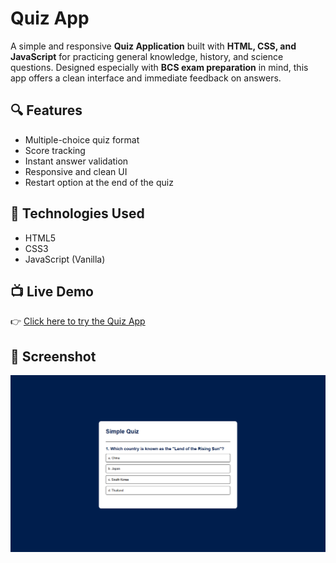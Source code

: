 # Quiz App

A simple and responsive **Quiz Application** built with **HTML, CSS, and JavaScript** for practicing general knowledge, history, and science questions. Designed especially with **BCS exam preparation** in mind, this app offers a clean interface and immediate feedback on answers.

## 🔍 Features

- Multiple-choice quiz format
- Score tracking
- Instant answer validation
- Responsive and clean UI
- Restart option at the end of the quiz

## 🚀 Technologies Used

- HTML5
- CSS3
- JavaScript (Vanilla)

## 📺 Live Demo

👉 [Click here to try the Quiz App](https://musayahea-pro.github.io/Quiz)

## 📸 Screenshot

![Quiz App Screenshot](quiz.png)
